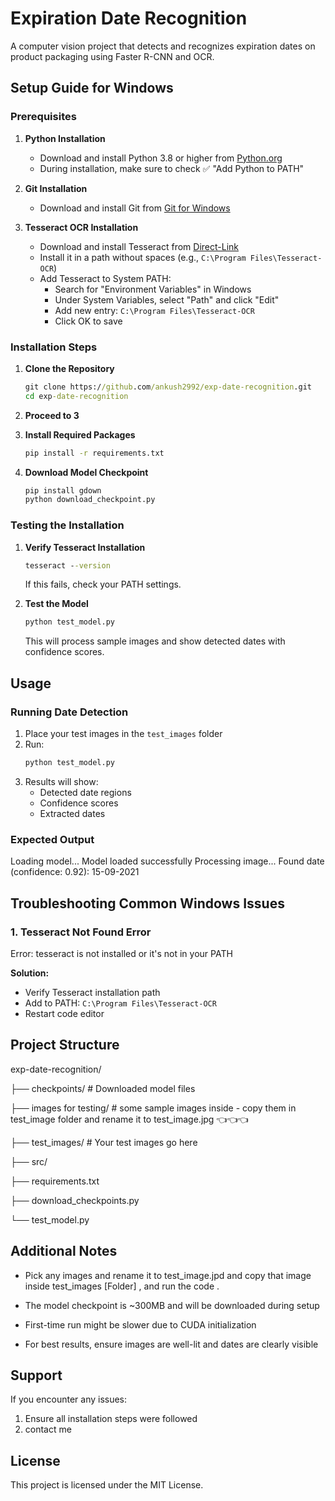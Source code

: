 # Expiration Date Recognition

A computer vision project that detects and recognizes expiration dates on product packaging using Faster R-CNN and OCR.

## Setup Guide for Windows

### Prerequisites

1. **Python Installation**
   - Download and install Python 3.8 or higher from [Python.org](https://www.python.org/downloads/)
   - During installation, make sure to check ✅ "Add Python to PATH"

2. **Git Installation**
   - Download and install Git from [Git for Windows](https://gitforwindows.org/)

3. **Tesseract OCR Installation**
   - Download and install Tesseract from [Direct-Link](https://github.com/tesseract-ocr/tesseract/releases/download/5.5.0/tesseract-ocr-w64-setup-5.5.0.20241111.exe)
   - Install it in a path without spaces (e.g., `C:\Program Files\Tesseract-OCR`)
   - Add Tesseract to System PATH:
     - Search for "Environment Variables" in Windows
     - Under System Variables, select "Path" and click "Edit"
     - Add new entry: `C:\Program Files\Tesseract-OCR`
     - Click OK to save

### Installation Steps

1. **Clone the Repository**
   ```cmd
   git clone https://github.com/ankush2992/exp-date-recognition.git
   cd exp-date-recognition
   ```

2. **Proceed to 3**
   
3. **Install Required Packages**
   ```cmd
   pip install -r requirements.txt
   ```

4. **Download Model Checkpoint**
   ```cmd
   pip install gdown
   python download_checkpoint.py
   ```

### Testing the Installation

1. **Verify Tesseract Installation**
   ```cmd
   tesseract --version
   ```
   If this fails, check your PATH settings.

2. **Test the Model**
   ```cmd
   python test_model.py
   ```
   This will process sample images and show detected dates with confidence scores.

## Usage

### Running Date Detection

1. Place your test images in the `test_images` folder
2. Run:
   ```cmd
   python test_model.py
   ```
3. Results will show:
   - Detected date regions
   - Confidence scores
   - Extracted dates

### Expected Output

Loading model...
Model loaded successfully
Processing image...
Found date (confidence: 0.92): 15-09-2021


## Troubleshooting Common Windows Issues

### 1. Tesseract Not Found Error
Error: tesseract is not installed or it's not in your PATH

**Solution:**
- Verify Tesseract installation path
- Add to PATH: `C:\Program Files\Tesseract-OCR`
- Restart code editor

## Project Structure

exp-date-recognition/

├── checkpoints/              # Downloaded model files

├── images for testing/       # some sample images inside - copy them in test_image folder and rename it to test_image.jpg   👈👈👈

├── test_images/             # Your test images go here

├── src/

├── requirements.txt

├── download_checkpoints.py

└── test_model.py



## Additional Notes

- Pick any images and rename it to test_image.jpd and copy that image inside test_images [Folder]  , and run the code .

- The model checkpoint is ~300MB and will be downloaded during setup
- First-time run might be slower due to CUDA initialization
- For best results, ensure images are well-lit and dates are clearly visible

## Support

If you encounter any issues:
1. Ensure all installation steps were followed
2. contact me 


## License
This project is licensed under the MIT License.
